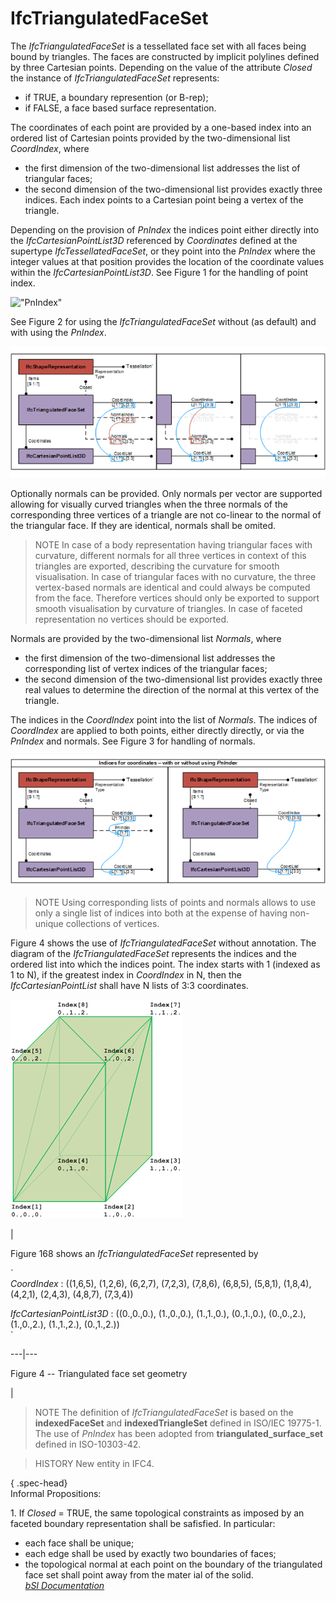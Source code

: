 IfcTriangulatedFaceSet
======================
The _IfcTriangulatedFaceSet_ is a tessellated face set with all faces being
bound by triangles. The faces are constructed by implicit polylines defined by
three Cartesian points. Depending on the value of the attribute _Closed_ the
instance of _IfcTriangulatedFaceSet_ represents:  
  
* if TRUE, a boundary represention (or B-rep);  
* if FALSE, a face based surface representation.  
  
The coordinates of each point are provided by a one-based index into an
ordered list of Cartesian points provided by the two-dimensional list
_CoordIndex_, where  
  
* the first dimension of the two-dimensional list addresses the list of triangular faces;  
* the second dimension of the two-dimensional list provides exactly three indices. Each index points to a Cartesian point being a vertex of the triangle.  
  
Depending on the provision of _PnIndex_ the indices point either directly into
the _IfcCartesianPointList3D_ referenced by _Coordinates_ defined at the
supertype _IfcTessellatedFaceSet_, or they point into the _PnIndex_ where the
integer values at that position provides the location of the coordinate values
within the _IfcCartesianPointList3D_. See Figure 1 for the handling of point
index.  
  
!["PnIndex"](../figures/ifctriangulatedfaceset_03.png "Figure 1 -- Use of
_PnIndex_")  
  
See Figure 2 for using the _IfcTriangulatedFaceSet_ without (as default) and
with using the _PnIndex_.  
  
!["IfcTriangulatedFaceSet_01"](../figures/ifctriangulatedfaceset_01.png
"Figure 2 -- Triangulated face set")  
  
Optionally normals can be provided. Only normals per vector are supported
allowing for visually curved triangles when the three normals of the
corresponding three vertices of a triangle are not co-linear to the normal of
the triangular face. If they are identical, normals shall be omited.  
  
> NOTE  In case of a body representation having triangular faces with
> curvature, different normals for all three vertices in context of this
> triangles are exported, describing the curvature for smooth visualisation.
> In case of triangular faces with no curvature, the three vertex-based
> normals are identical and could always be computed from the face. Therefore
> vertices should only be exported to support smooth visualisation by
> curvature of triangles. In case of faceted representation no vertices should
> be exported.  
  
Normals are provided by the two-dimensional list _Normals_, where  
  
* the first dimension of the two-dimensional list addresses the corresponding list of vertex indices of the triangular faces;   
* the second dimension of the two-dimensional list provides exactly three real values to determine the direction of the normal at this vertex of the triangle.  
  
The indices in the _CoordIndex_ point into the list of _Normals_. The indices
of _CoordIndex_ are applied to both points, either directly directly, or via
the _PnIndex_ and normals. See Figure 3 for handling of normals.  
  
!["IfcTriangulatedFaceSet_02"](../figures/ifctriangulatedfaceset_02.png
"Figure 3 -- Triangulated face set with normals")  
  
> NOTE  Using corresponding lists of points and normals allows to use only a
> single list of indices into both at the expense of having non-unique
> collections of vertices.  
  
Figure 4 shows the use of _IfcTriangulatedFaceSet_ without annotation. The
diagram of the _IfcTriangulatedFaceSet_ represents the indices and the ordered
list into which the indices point. The index starts with 1 (indexed as 1 to
N), if the greatest index in _CoordIndex_ in N, then the
_IfcCartesianPointList_ shall have N lists of 3:3 coordinates.  
  
  
  
  
![IfcTriangulatedFaceSet_Example-01](../figures/ifctriangulatedfaceset_example-01.png)  
  
|  

Figure 168 shows an _IfcTriangulatedFaceSet_ represented by  
  

  
`  
 _CoordIndex_ : ((1,6,5), (1,2,6), (6,2,7), (7,2,3), (7,8,6), (6,8,5),
(5,8,1), (1,8,4), (4,2,1), (2,4,3), (4,8,7), (7,3,4))  
  
 _IfcCartesianPointList3D_ : ((0.,0.,0.), (1.,0.,0.), (1.,1.,0.), (0.,1.,0.),
(0.,0.,2.), (1.,0.,2.), (1.,1.,2.), (0.,1.,2.))  
`  
  
  
---|---  
  
  

Figure 4 -- Triangulated face set geometry

  
|  
  
  
  
  
> NOTE  The definition of _IfcTriangulatedFaceSet_ is based on the
> **indexedFaceSet** and **indexedTriangleSet** defined in ISO/IEC 19775-1.
> The use of _PnIndex_ has been adopted from **triangulated_surface_set**
> defined in ISO-10303-42.  
  
> HISTORY  New entity in IFC4.  
  
{ .spec-head}  
Informal Propositions:  
  
1\. If _Closed_ = TRUE, the same topological constraints as imposed by an
faceted boundary representation shall be safisfied. In particular:  
* each face shall be unique;  
* each edge shall be used by exactly two boundaries of faces;  
* the topological normal at each point on the boundary of the triangulated face set shall point away from the mater ial of the solid.  
[ _bSI
Documentation_](https://standards.buildingsmart.org/IFC/DEV/IFC4_2/FINAL/HTML/schema/ifcgeometricmodelresource/lexical/ifctriangulatedfaceset.htm)


